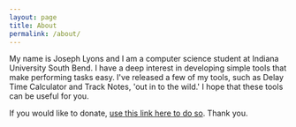 ```yaml
---
layout: page
title: About
permalink: /about/
---
```


My name is Joseph Lyons and I am a computer science student at Indiana University South Bend.  I have a deep interest in developing simple tools that make performing tasks easy.  I've released a few of my tools, such as Delay Time Calculator and Track Notes, 'out in to the wild.'  I hope that these tools can be useful for you.

If you would like to donate, [use this link here to do so](https://www.paypal.me/JosephTimothyLyons/1).  Thank you.

